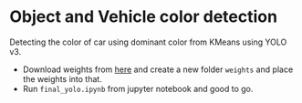 # Object and Vehicle color detection
Detecting the color of car using dominant color from KMeans using YOLO v3.


- Download weights from [here](https://pjreddie.com/media/files/yolov3.weights) and create a new folder  `weights` and place the weights into that.
- Run `final_yolo.ipynb` from jupyter notebook and good to go.
